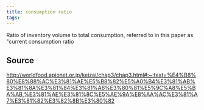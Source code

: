 ```yaml
---
title: consumption ratio
tags: 
---
```


Ratio of inventory volume to total consumption, referred to in this paper as "current consumption ratio

## Source
http://worldfood.apionet.or.jp/keizai/chap3/chap3.html#:~:text=%E4%B8%80%E8%88%AC%E3%81%AE%E5%B8%82%E5%A0%B4%E3%81%AB%E3%81%8A%E3%81%84%E3%81%A6%E3%80%81%E5%9C%A8%E5%BA%AB,%E3%81%AE%E3%81%8C%E5%AE%9A%E8%AA%AC%E3%81%A7%E3%81%82%E3%82%8B%E3%80%82